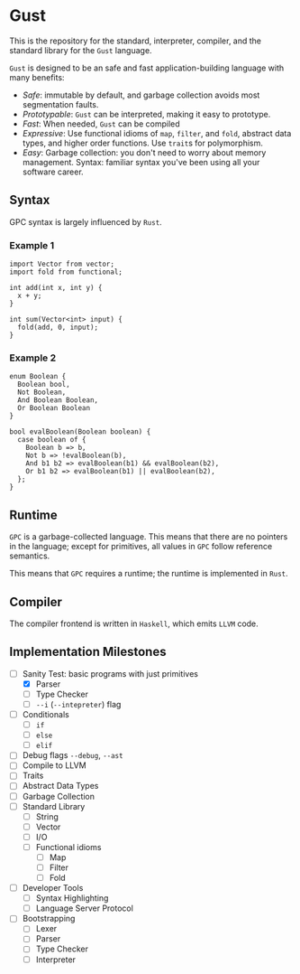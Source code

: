 # Gust
This is the repository for the standard, interpreter, compiler, and the standard library for the `Gust` language.

`Gust` is designed to be an safe and fast application-building language with many benefits:
* _Safe_: immutable by default, and garbage collection avoids most segmentation faults.
* _Prototypable_: `Gust` can be interpreted, making it easy to prototype.
* _Fast_: When needed, `Gust` can be compiled 
* _Expressive_: Use functional idioms of `map`, `filter`, and `fold`, abstract data types, and higher order functions. Use `trait`s for polymorphism.
* _Easy_: Garbage collection: you don't need to worry about memory management. Syntax: familiar syntax you've been using all your software career.

## Syntax
GPC syntax is largely influenced by `Rust`.
### Example 1
```
import Vector from vector;
import fold from functional;

int add(int x, int y) {
  x + y;
}

int sum(Vector<int> input) {
  fold(add, 0, input);
} 
```

### Example 2
```
enum Boolean {
  Boolean bool,
  Not Boolean,
  And Boolean Boolean,
  Or Boolean Boolean
}

bool evalBoolean(Boolean boolean) {
  case boolean of {
    Boolean b => b,
    Not b => !evalBoolean(b),
    And b1 b2 => evalBoolean(b1) && evalBoolean(b2),
    Or b1 b2 => evalBoolean(b1) || evalBoolean(b2),
  };
}

```

## Runtime
`GPC` is a garbage-collected language.
This means that there are no pointers in the language; except for primitives, all values in `GPC` follow reference semantics.

This means that `GPC` requires a runtime; the runtime is implemented in `Rust`.

## Compiler
The compiler frontend is written in `Haskell`, which emits `LLVM` code.

## Implementation Milestones
- [ ] Sanity Test: basic programs with just primitives
    - [x] Parser
    - [ ] Type Checker
    - [ ] `--i` (`--intepreter`) flag
- [ ] Conditionals
    - [ ] `if`
    - [ ] `else`
    - [ ] `elif`
- [ ] Debug flags `--debug`, `--ast`
- [ ] Compile to LLVM
- [ ] Traits
- [ ] Abstract Data Types
- [ ] Garbage Collection
- [ ] Standard Library
    - [ ] String
    - [ ] Vector
    - [ ] I/O
    - [ ] Functional idioms
        - [ ] Map
        - [ ] Filter
        - [ ] Fold
- [ ] Developer Tools
    - [ ] Syntax Highlighting
    - [ ] Language Server Protocol
- [ ] Bootstrapping
    - [ ] Lexer
    - [ ] Parser
    - [ ] Type Checker
    - [ ] Interpreter
